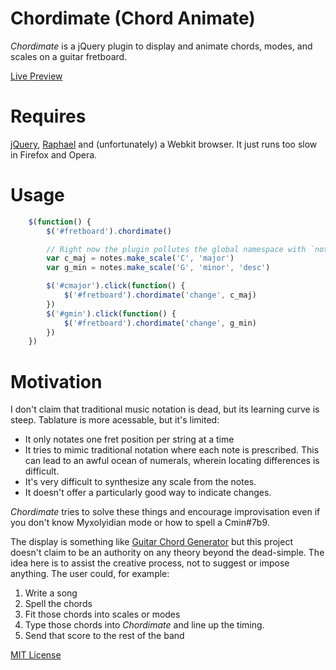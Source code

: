 # Chordimate (Chord Animate)
*Chordimate* is a jQuery plugin to display and animate chords, modes, and
scales on a guitar fretboard.

[Live Preview](http://cuadue.github.com/chordimate)

# Requires 
[jQuery](http://jquery.com), [Raphael](http://raphaeljs.com) and 
(unfortunately) a Webkit browser. It just runs too slow in Firefox and Opera.

# Usage
``` javascript
    $(function() {
        $('#fretboard').chordimate()

        // Right now the plugin pollutes the global namespace with `notes`
        var c_maj = notes.make_scale('C', 'major')
        var g_min = notes.make_scale('G', 'minor', 'desc')

        $('#cmajor').click(function() {
            $('#fretboard').chordimate('change', c_maj)
        })
        $('#gmin').click(function() {
            $('#fretboard').chordimate('change', g_min)
        })
    })
```

# Motivation
I don't claim that traditional music notation is dead, but its learning curve
is steep. Tablature is more acessable, but it's limited:

* It only notates one fret position per string at a time
* It tries to mimic traditional notation where each note is prescribed. This
  can lead to an awful ocean of numerals, wherein locating differences is
  difficult.
* It's very difficult to synthesize any scale from the notes.
* It doesn't offer a particularly good way to indicate changes.

*Chordimate* tries to solve these things and encourage improvisation even if
you don't know Myxolyidian mode or how to spell a Cmin#7b9.

The display is something like [Guitar Chord Generator]() but this project
doesn't claim to be an authority on any theory beyond the dead-simple. The idea
here is to assist the creative process, not to suggest or impose anything. The
user could, for example:

1. Write a song
2. Spell the chords
3. Fit those chords into scales or modes
4. Type those chords into *Chordimate* and line up the timing.
5. Send that score to the rest of the band



[MIT License](http://www.opensource.org/licenses/mit-license.php)

